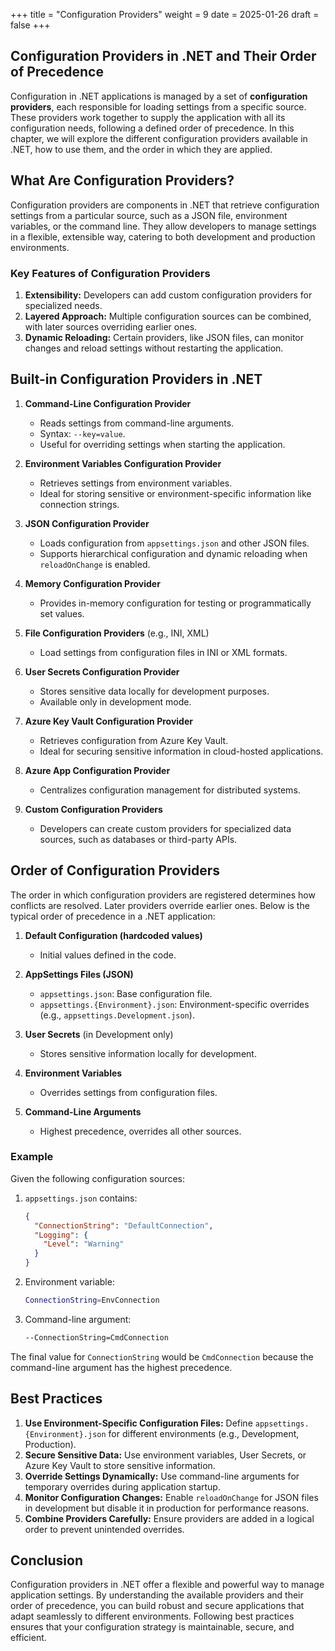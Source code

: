 +++
title = "Configuration Providers"
weight = 9
date = 2025-01-26
draft = false
+++

## Configuration Providers in .NET and Their Order of Precedence

Configuration in .NET applications is managed by a set of **configuration providers**, each responsible for loading settings from a specific source. These providers work together to supply the application with all its configuration needs, following a defined order of precedence. In this chapter, we will explore the different configuration providers available in .NET, how to use them, and the order in which they are applied.

## What Are Configuration Providers?

Configuration providers are components in .NET that retrieve configuration settings from a particular source, such as a JSON file, environment variables, or the command line. They allow developers to manage settings in a flexible, extensible way, catering to both development and production environments.

### Key Features of Configuration Providers

1. **Extensibility:** Developers can add custom configuration providers for specialized needs.
2. **Layered Approach:** Multiple configuration sources can be combined, with later sources overriding earlier ones.
3. **Dynamic Reloading:** Certain providers, like JSON files, can monitor changes and reload settings without restarting the application.

## Built-in Configuration Providers in .NET

1. **Command-Line Configuration Provider**
   - Reads settings from command-line arguments.
   - Syntax: `--key=value`.
   - Useful for overriding settings when starting the application.

2. **Environment Variables Configuration Provider**
   - Retrieves settings from environment variables.
   - Ideal for storing sensitive or environment-specific information like connection strings.

3. **JSON Configuration Provider**
   - Loads configuration from `appsettings.json` and other JSON files.
   - Supports hierarchical configuration and dynamic reloading when `reloadOnChange` is enabled.

4. **Memory Configuration Provider**
   - Provides in-memory configuration for testing or programmatically set values.

5. **File Configuration Providers** (e.g., INI, XML)
   - Load settings from configuration files in INI or XML formats.

6. **User Secrets Configuration Provider**
   - Stores sensitive data locally for development purposes.
   - Available only in development mode.

7. **Azure Key Vault Configuration Provider**
   - Retrieves configuration from Azure Key Vault.
   - Ideal for securing sensitive information in cloud-hosted applications.

8. **Azure App Configuration Provider**
   - Centralizes configuration management for distributed systems.

9. **Custom Configuration Providers**
   - Developers can create custom providers for specialized data sources, such as databases or third-party APIs.


## Order of Configuration Providers

The order in which configuration providers are registered determines how conflicts are resolved. Later providers override earlier ones. Below is the typical order of precedence in a .NET application:

1. **Default Configuration (hardcoded values)**
   - Initial values defined in the code.

2. **AppSettings Files (JSON)**
   - `appsettings.json`: Base configuration file.
   - `appsettings.{Environment}.json`: Environment-specific overrides (e.g., `appsettings.Development.json`).

3. **User Secrets** (in Development only)
   - Stores sensitive information locally for development.

4. **Environment Variables**
   - Overrides settings from configuration files.

5. **Command-Line Arguments**
   - Highest precedence, overrides all other sources.

### Example

Given the following configuration sources:

1. `appsettings.json` contains:
   ```json
   {
     "ConnectionString": "DefaultConnection",
     "Logging": {
       "Level": "Warning"
     }
   }
   ```

2. Environment variable:
   ```bash
   ConnectionString=EnvConnection
   ```

3. Command-line argument:
   ```bash
   --ConnectionString=CmdConnection
   ```

The final value for `ConnectionString` would be `CmdConnection` because the command-line argument has the highest precedence.


## Best Practices

1. **Use Environment-Specific Configuration Files:** Define `appsettings.{Environment}.json` for different environments (e.g., Development, Production).
2. **Secure Sensitive Data:** Use environment variables, User Secrets, or Azure Key Vault to store sensitive information.
3. **Override Settings Dynamically:** Use command-line arguments for temporary overrides during application startup.
4. **Monitor Configuration Changes:** Enable `reloadOnChange` for JSON files in development but disable it in production for performance reasons.
5. **Combine Providers Carefully:** Ensure providers are added in a logical order to prevent unintended overrides.

## Conclusion

Configuration providers in .NET offer a flexible and powerful way to manage application settings. By understanding the available providers and their order of precedence, you can build robust and secure applications that adapt seamlessly to different environments. Following best practices ensures that your configuration strategy is maintainable, secure, and efficient.

